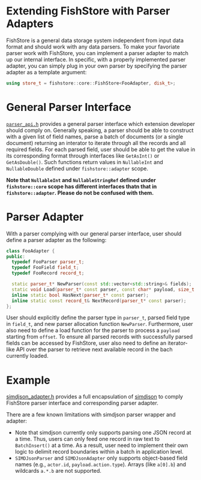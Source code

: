 # Extending FishStore with Parser Adapters

FishStore is a general data storage system independent from input data format and should work with any data parsers. To make your favoriate parser work with FishStore, you can implement a parser adapter to match up our internal interface. In specific, with a properly implemented parser adapter, you can simply plug in your own parser by specifying the parser adapter as a template argument:

```cpp
using store_t = fishstore::core::FishStore<FooAdapter, disk_t>;
```

# General Parser Interface
[`parser_api.h`](parser_api.h) provides a general parser interface which extension developer should comply on. Generally speaking, a parser should be able to construct with a given list of field names, parse a batch of documents (or a single document) returning an interator to iterate through all the records and all required fields. For each parsed field, user should be able to get the value in its corresponding format through interfaces like `GetAsInt()` or `GetAsDouble()`. Such functions return values in `NullableInt` and `NullableDouble` defined under `fishstore::adapter` scope.

**Note that `NullableInt` and `NullableStringRef` defined under `fishstore::core` scope has different interfaces thatn that in `fishstore::adapter`. Please do not be confused with them.**

# Parser Adapter

With a parser complying with our general parser interface, user should define a parser adapter as the following:

```cpp
class FooAdapter {
public:
  typedef FooParser parser_t;
  typedef FooField field_t;
  typedef FooRecord record_t;

  static parser_t* NewParser(const std::vector<std::string>& fields);
  static void Load(parser_t* const parser, const char* payload, size_t length, size_t offset = 0);
  inline static bool HasNext(parser_t* const parser);
  inline static const record_t& NextRecord(parser_t* const parser);
};
```

User should explicitly define the parser type in `parser_t`, parsed field type in `field_t`, and new parser allocation function `NewParser`. Furthermore, user also need to define a load function for the parser to process a `payload` starting from `offset`. To ensure all parsed records with successfully parsed fields can be accessed by FishStore, user also need to define an iterator-like API over the parser to retrieve next available record in the bach currently loaded.

# Example
[simdjson_adapter.h](simdjson_adapter.h) provides a full encapsulation of [simdjson](https://github.com/lemire/simdjson) to comply FishStore parser interface and corresponding parser adapter.

There are a few known limitations with simdjson parser wrapper and adapter:

- Note that simdjson currently only supports parsing one JSON record at a time. Thus, users can only feed one record in raw text to `BatchInsert()` at a time. As a result, user need to implement their own logic to delimit record boundaries within a batch in application level.
- `SIMDJsonParser` and `SIMDJsonAdapter` only supports object-based field names (e.g., `actor.id`, `payload.action.type`). Arrays (like `a[0].b`) and wildcards `a.*.b` are not supported.
